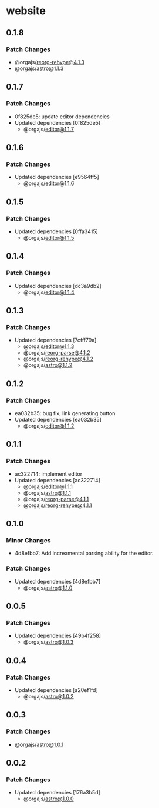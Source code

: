 # website

## 0.1.8

### Patch Changes

- @orgajs/reorg-rehype@4.1.3
- @orgajs/astro@1.1.3

## 0.1.7

### Patch Changes

- 0f825de5: update editor dependencies
- Updated dependencies [0f825de5]
  - @orgajs/editor@1.1.7

## 0.1.6

### Patch Changes

- Updated dependencies [e9564ff5]
  - @orgajs/editor@1.1.6

## 0.1.5

### Patch Changes

- Updated dependencies [0ffa3415]
  - @orgajs/editor@1.1.5

## 0.1.4

### Patch Changes

- Updated dependencies [dc3a9db2]
  - @orgajs/editor@1.1.4

## 0.1.3

### Patch Changes

- Updated dependencies [7cfff79a]
  - @orgajs/editor@1.1.3
  - @orgajs/reorg-parse@4.1.2
  - @orgajs/reorg-rehype@4.1.2
  - @orgajs/astro@1.1.2

## 0.1.2

### Patch Changes

- ea032b35: bug fix, link generating button
- Updated dependencies [ea032b35]
  - @orgajs/editor@1.1.2

## 0.1.1

### Patch Changes

- ac322714: implement editor
- Updated dependencies [ac322714]
  - @orgajs/editor@1.1.1
  - @orgajs/astro@1.1.1
  - @orgajs/reorg-parse@4.1.1
  - @orgajs/reorg-rehype@4.1.1

## 0.1.0

### Minor Changes

- 4d8efbb7: Add increamental parsing ability for the editor.

### Patch Changes

- Updated dependencies [4d8efbb7]
  - @orgajs/astro@1.1.0

## 0.0.5

### Patch Changes

- Updated dependencies [49b4f258]
  - @orgajs/astro@1.0.3

## 0.0.4

### Patch Changes

- Updated dependencies [a20ef1fd]
  - @orgajs/astro@1.0.2

## 0.0.3

### Patch Changes

- @orgajs/astro@1.0.1

## 0.0.2

### Patch Changes

- Updated dependencies [176a3b5d]
  - @orgajs/astro@1.0.0
